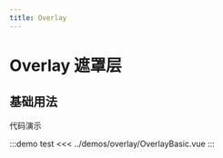 ```yaml
---
title: Overlay
---
```


# Overlay 遮罩层

## 基础用法

代码演示

:::demo test
<<< ../demos/overlay/OverlayBasic.vue
:::
